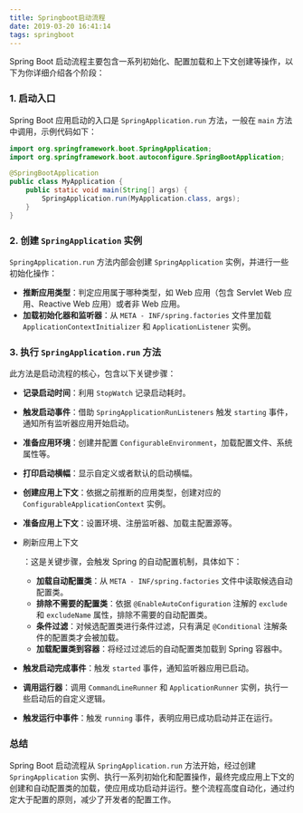 ```yaml
---
title: Springboot启动流程
date: 2019-03-20 16:41:14
tags: springboot
---
```


Spring Boot 启动流程主要包含一系列初始化、配置加载和上下文创建等操作，以下为你详细介绍各个阶段：

### 1. 启动入口

Spring Boot 应用启动的入口是 `SpringApplication.run` 方法，一般在 `main` 方法中调用，示例代码如下：

```java
import org.springframework.boot.SpringApplication;
import org.springframework.boot.autoconfigure.SpringBootApplication;

@SpringBootApplication
public class MyApplication {
    public static void main(String[] args) {
        SpringApplication.run(MyApplication.class, args);
    }
}
```

### 2. 创建 `SpringApplication` 实例

`SpringApplication.run` 方法内部会创建 `SpringApplication` 实例，并进行一些初始化操作：



- **推断应用类型**：判定应用属于哪种类型，如 Web 应用（包含 Servlet Web 应用、Reactive Web 应用）或者非 Web 应用。
- **加载初始化器和监听器**：从 `META - INF/spring.factories` 文件里加载 `ApplicationContextInitializer` 和 `ApplicationListener` 实例。

### 3. 执行 `SpringApplication.run` 方法

此方法是启动流程的核心，包含以下关键步骤：



- **记录启动时间**：利用 `StopWatch` 记录启动耗时。

- **触发启动事件**：借助 `SpringApplicationRunListeners` 触发 `starting` 事件，通知所有监听器应用开始启动。

- **准备应用环境**：创建并配置 `ConfigurableEnvironment`，加载配置文件、系统属性等。

- **打印启动横幅**：显示自定义或者默认的启动横幅。

- **创建应用上下文**：依据之前推断的应用类型，创建对应的 `ConfigurableApplicationContext` 实例。

- **准备应用上下文**：设置环境、注册监听器、加载主配置源等。

- 刷新应用上下文

  ：这是关键步骤，会触发 Spring 的自动配置机制，具体如下：

  - **加载自动配置类**：从 `META - INF/spring.factories` 文件中读取候选自动配置类。
  - **排除不需要的配置类**：依据 `@EnableAutoConfiguration` 注解的 `exclude` 和 `excludeName` 属性，排除不需要的自动配置类。
  - **条件过滤**：对候选配置类进行条件过滤，只有满足 `@Conditional` 注解条件的配置类才会被加载。
  - **加载配置类到容器**：将经过过滤后的自动配置类加载到 Spring 容器中。

- **触发启动完成事件**：触发 `started` 事件，通知监听器应用已启动。

- **调用运行器**：调用 `CommandLineRunner` 和 `ApplicationRunner` 实例，执行一些启动后的自定义逻辑。

- **触发运行中事件**：触发 `running` 事件，表明应用已成功启动并正在运行。

### 总结

Spring Boot 启动流程从 `SpringApplication.run` 方法开始，经过创建 `SpringApplication` 实例、执行一系列初始化和配置操作，最终完成应用上下文的创建和自动配置类的加载，使应用成功启动并运行。整个流程高度自动化，通过约定大于配置的原则，减少了开发者的配置工作。